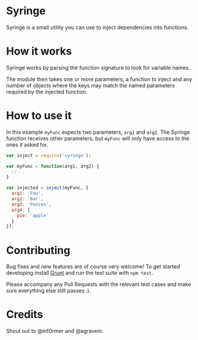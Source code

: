 # Syringe

Syringe is a small utility you can use to inject dependencies into functions.

# How it works

Syringe works by parsing the function signature to look for variable names.

The module then takes one or more parameters, a function to inject and any number of objects where the keys may match the named parameters required by the injected function.

# How to use it

In this example ```myFunc``` expects two parameters, ```arg1``` and ```arg2```. The Syringe function receives other parameters, but ```myFunc``` will only have access to the ones it asked for.

```javascript
var inject = require('syringe');

var myFunc = function(arg1, arg2) {
  //...
}

var injected = inject(myFunc, {
  arg1: 'Foo',
  arg2: 'Bar',
  arg3: 'Ponies',
  arg4: {
    pie: 'apple'
  }
});
```

# Contributing
Bug fixes and new features are of course very welcome! To get started developing install [Grunt](http://gruntjs.com/) and run the test suite with ```npm test```.

Please accompany any Pull Requests with the relevant test cases and make sure everything else still passes :).

# Credits
Shout out to @inf0rmer and @agravem.
